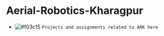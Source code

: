 # Aerial-Robotics-Kharagpur

- ![#f03c15](https://via.placeholder.com/15/f03c15/f03c15.png) `Projects and assignments related to ARK here`
